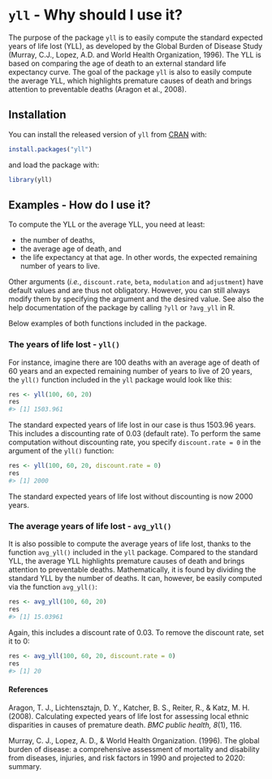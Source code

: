 
<!-- README.md is generated from README.Rmd. Please edit that file -->
`yll` - Why should I use it?
============================

The purpose of the package `yll` is to easily compute the standard expected years of life lost (YLL), as developed by the Global Burden of Disease Study (Murray, C.J., Lopez, A.D. and World Health Organization, 1996). The YLL is based on comparing the age of death to an external standard life expectancy curve. The goal of the package `yll` is also to easily compute the average YLL, which highlights premature causes of death and brings attention to preventable deaths (Aragon et al., 2008).

Installation
------------

You can install the released version of `yll` from [CRAN](https://CRAN.R-project.org) with:

``` r
install.packages("yll")
```

and load the package with:

``` r
library(yll)
```

Examples - How do I use it?
---------------------------

To compute the YLL or the average YLL, you need at least:

-   the number of deaths,
-   the average age of death, and
-   the life expectancy at that age. In other words, the expected remaining number of years to live.

Other arguments (*i.e.*, `discount.rate`, `beta`, `modulation` and `adjustment`) have default values and are thus not obligatory. However, you can still always modify them by specifying the argument and the desired value. See also the help documentation of the package by calling `?yll` or `?avg_yll` in R.

Below examples of both functions included in the package.

### The years of life lost - `yll()`

For instance, imagine there are 100 deaths with an average age of death of 60 years and an expected remaining number of years to live of 20 years, the `yll()` function included in the `yll` package would look like this:

``` r
res <- yll(100, 60, 20)
res
#> [1] 1503.961
```

The standard expected years of life lost in our case is thus 1503.96 years. This includes a discounting rate of 0.03 (default rate). To perform the same computation without discounting rate, you specify `discount.rate = 0` in the argument of the `yll()` function:

``` r
res <- yll(100, 60, 20, discount.rate = 0)
res
#> [1] 2000
```

The standard expected years of life lost without discounting is now 2000 years.

### The average years of life lost - `avg_yll()`

It is also possible to compute the average years of life lost, thanks to the function `avg_yll()` included in the `yll` package. Compared to the standard YLL, the average YLL highlights premature causes of death and brings attention to preventable deaths. Mathematically, it is found by dividing the standard YLL by the number of deaths. It can, however, be easily computed via the function `avg_yll()`:

``` r
res <- avg_yll(100, 60, 20)
res
#> [1] 15.03961
```

Again, this includes a discount rate of 0.03. To remove the discount rate, set it to 0:

``` r
res <- avg_yll(100, 60, 20, discount.rate = 0)
res
#> [1] 20
```

#### References

Aragon, T. J., Lichtensztajn, D. Y., Katcher, B. S., Reiter, R., & Katz, M. H. (2008). Calculating expected years of life lost for assessing local ethnic disparities in causes of premature death. *BMC public health, 8*(1), 116.

Murray, C. J., Lopez, A. D., & World Health Organization. (1996). The global burden of disease: a comprehensive assessment of mortality and disability from diseases, injuries, and risk factors in 1990 and projected to 2020: summary.

